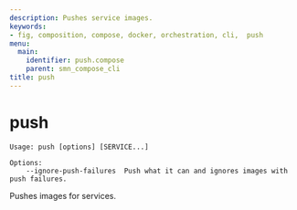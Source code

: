 ```yaml
---
description: Pushes service images.
keywords:
- fig, composition, compose, docker, orchestration, cli,  push
menu:
  main:
    identifier: push.compose
    parent: smn_compose_cli
title: push
---
```


# push

```
Usage: push [options] [SERVICE...]

Options:
    --ignore-push-failures  Push what it can and ignores images with push failures.
```

Pushes images for services.
